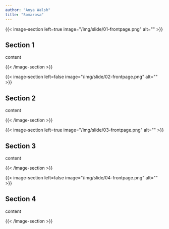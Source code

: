 ```yaml
---
author: "Anya Walsh"
title: "Somarosa"
---
```


{{< image-section left=true image="/img/slide/01-frontpage.png" alt="" >}}

## Section 1

content

{{< /image-section >}}

{{< image-section left=false image="/img/slide/02-frontpage.png" alt="" >}}

## Section 2

content

{{< /image-section >}}

{{< image-section left=true image="/img/slide/03-frontpage.png" alt="" >}}

## Section 3

content

{{< /image-section >}}

{{< image-section left=false image="/img/slide/04-frontpage.png" alt="" >}}

## Section 4

content

{{< /image-section >}}

